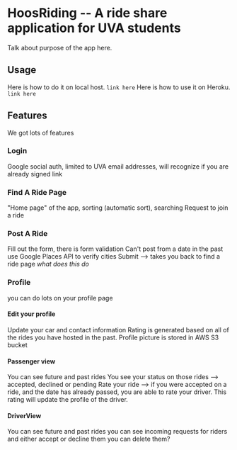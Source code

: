 # HoosRiding -- A ride share application for UVA students

Talk about purpose of the app here.

## Usage

Here is how to do it on local host. `link here`
Here is how to use it on Heroku. `link here`

## Features

We got lots of features

### Login

Google social auth, limited to UVA email addresses, will recognize if you are already signed link

### Find A Ride Page

"Home page" of the app, sorting (automatic sort), searching
Request to join a ride

### Post A Ride

Fill out the form, there is form validation
Can't post from a date in the past
use Google Places API to verify cities
Submit --> takes you back to find a ride page
*what does this do*

### Profile

you can do lots on your profile page

#### Edit your profile

Update your car and contact information
Rating is generated based on all of the rides you have hosted in the past.
Profile picture is stored in AWS S3 bucket

#### Passenger view

You can see future and past rides
You see your status on those rides --> accepted, declined or pending
Rate your ride --> if you were accepted on a ride, and the date has already passed, you are able to rate your driver.
This rating will update the profile of the driver.

#### DriverView

You can see future and past rides
you can see incoming requests for riders and either accept or decline them
you can delete them?
